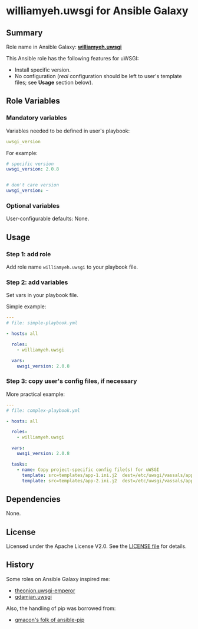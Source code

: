 
williamyeh.uwsgi for Ansible Galaxy
============


## Summary

Role name in Ansible Galaxy: **[williamyeh.uwsgi](https://galaxy.ansible.com/list#/roles/XXXX)**

This Ansible role has the following features for uWSGI:

 - Install specific version.
 - No configuration (*real* configuration should be left to user's template files; see **Usage** section below).




## Role Variables

### Mandatory variables

Variables needed to be defined in user's playbook:

```yaml
uwsgi_version
```

For example:

```yaml
# specific version
uwsgi_version: 2.0.8


# don't care version
uwsgi_version: ~
```



### Optional variables

User-configurable defaults: None.




## Usage


### Step 1: add role

Add role name `williamyeh.uwsgi` to your playbook file.


### Step 2: add variables

Set vars in your playbook file.

Simple example:

```yaml
---
# file: simple-playbook.yml

- hosts: all

  roles:
    - williamyeh.uwsgi

  vars:
    uwsgi_version: 2.0.8
```


### Step 3: copy user's config files, if necessary


More practical example:

```yaml
---
# file: complex-playbook.yml

- hosts: all

  roles:
    - williamyeh.uwsgi

  vars:
    uwsgi_version: 2.0.8

  tasks:
    - name: Copy project-specific config file(s) for uWSGI 
      template: src=templates/app-1.ini.j2  dest=/etc/uwsgi/vassals/app-1.ini
      template: src=templates/app-2.ini.j2  dest=/etc/uwsgi/vassals/app-2.ini
```


## Dependencies

None.


## License

Licensed under the Apache License V2.0. See the [LICENSE file](LICENSE) for details.


## History

Some roles on Ansible Galaxy inspired me:

  - [theonion.uwsgi-emperor](https://galaxy.ansible.com/list#/roles/1917)
  - [gdamjan.uwsgi](https://galaxy.ansible.com/list#/roles/90)

Also, the handling of pip was borrowed from:

  - [gmacon's folk of ansible-pip](https://github.com/gmacon/ansible-pip/blob/variable_executables/tasks/main.yml)

